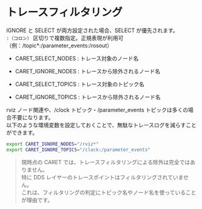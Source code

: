 # トレースフィルタリング

IGNORE と SELECT が両方設定された場合、SELECT が優先されます。  
`:（コロン）` 区切りで複数指定。正規表現が利用可（例：/topic\*:/parameter_events:/rosout）

- CARET_SELECT_NODES : トレース対象のノード名

- CARET_IGNORE_NODES : トレースから除外されるノード名

- CARET_SELECT_TOPICS : トレース対象のトピック名

- CARET_IGNORE_TOPICS : トレースから除外されるノード名

rviz ノード関連や、/clock トピック・/parameter_events トピックは多くの場合不要になります。  
以下のような環境変数を設定しておくことで、無駄なトレースログを減らすことができます。

```bash
export CARET_IGNORE_NODES="/rviz*"
export CARET_IGNORE_TOPICS="/clock:/parameter_events"
```

> 現時点の CARET では、トレースフィルタリングによる除外は完全ではありません。  
> 特に DDS レイヤーのトレースポイントはフィルタリングされていません。  
> これは、フィルタリングの判定にトピック名やノード名を使っていることが理由です。
